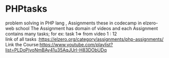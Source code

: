 # PHPtasks
problem solving in PHP lang , 
Assignments these in codecamp in elzero-web school 
The Assignment has domain of videos and each Assignment contains many tasks; 
for ex: 
task 1=> from video 1 : 12  
link of all tasks :https://elzero.org/category/assignments/php-assignments/
Link the Course:https://www.youtube.com/playlist?list=PLDoPjvoNmBAy41u35AqJUrI-H83DObUDq
